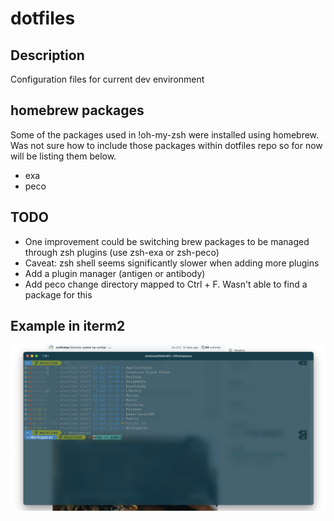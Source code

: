 # dotfiles

## Description
Configuration files for current dev environment

## homebrew packages
Some of the packages used in !oh-my-zsh were installed using homebrew. Was not sure how to include those packages within dotfiles repo so for now will be listing them below.

* exa
* peco

## TODO
* One improvement could be switching brew packages to be managed through zsh plugins (use zsh-exa or zsh-peco)
 * Caveat: zsh shell seems significantly slower when adding more plugins
* Add a plugin manager (antigen or antibody)
* Add peco change directory mapped to Ctrl + F. Wasn't able to find a package for this

## Example in iterm2
![!oh-my-zsh screenshot](./images/screenshot-1.png)
